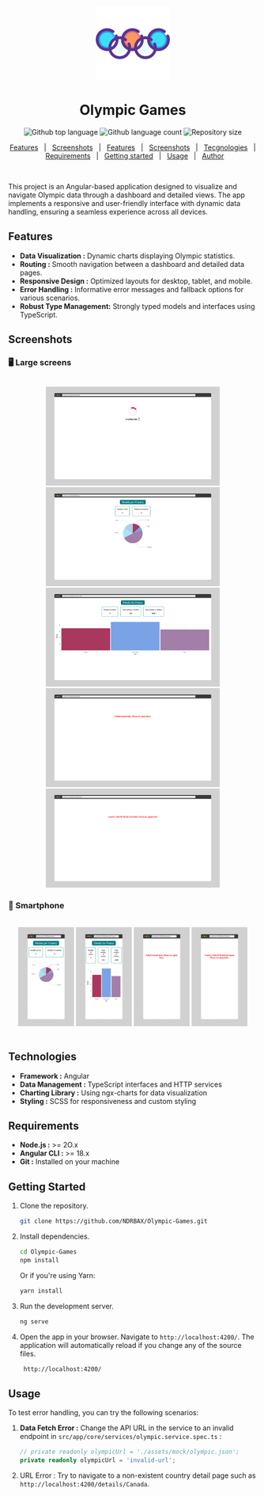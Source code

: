 <div align="center" id="top"> 
  <img src="./src/assets/images/favicon.svg" alt="Olympic-Games" height="150px" />
</div>

<h1 align="center">Olympic Games</h1>

<p align="center">
  <img alt="Github top language" src="https://img.shields.io/github/languages/top/NDRBAX/Olympic-Games?color=56BEB8">
  <img alt="Github language count" src="https://img.shields.io/github/languages/count/NDRBAX/Olympic-Games?color=56BEB8">
  <img alt="Repository size" src="https://img.shields.io/github/repo-size/NDRBAX/Olympic-Games?color=56BEB8">

</p>

<p align="center">
  <a href="#features">Features</a> &#xa0; | &#xa0;
  <a href="#screenshots">Screenshots</a> &#xa0; | &#xa0;
  <a href="#features">Features</a> &#xa0; | &#xa0;
  <a href="#screenshots">Screenshots</a> &#xa0; | &#xa0;
  <a href="#technologies">Tecgnologies</a> &#xa0; | &#xa0;
  <a href="#requirements">Requirements</a> &#xa0; | &#xa0;
  <a href="#getting-started">Getting started</a> &#xa0; | &#xa0;
  <a href="#usage">Usage</a> &#xa0; | &#xa0;
  <a href="https://github.com/NDRBAX" target="_blank">Author</a>
</p>

<br>

This project is an Angular-based application designed to visualize and navigate Olympic data through a dashboard and detailed views. The app implements a responsive and user-friendly interface with dynamic data handling, ensuring a seamless experience across all devices.

## Features

- **Data Visualization :** Dynamic charts displaying Olympic statistics.
- **Routing :** Smooth navigation between a dashboard and detailed data pages.
- **Responsive Design :** Optimized layouts for desktop, tablet, and mobile.
- **Error Handling :** Informative error messages and fallback options for various scenarios.
- **Robust Type Management:** Strongly typed models and interfaces using TypeScript.

## Screenshots

### 🖥️ Large screens

</br>

<div align="center">
<img src="./src/assets/images/loading.png"  height="200px" />
<img src="./src/assets/images/dashboard.png"  height="200px" />
<img src="./src/assets/images/country-detail.png"  height="200px" />
<img src="./src/assets/images/error.png"  height="200px" />
<img src="./src/assets/images/country-error.png"  height="200px" />

</div>

### 📱 Smartphone

</br>

<div align="center">
<img src="./src/assets/images/phone-dashboard.png"  height="200px" />
<img src="./src/assets/images/phone-country-detail.png"  height="200px" />
<img src="./src/assets/images/phone-error.png"  height="200px" />
<img src="./src/assets/images/phone-country-error.png"  height="200px" />

</div>

</br>

## Technologies

- **Framework :** Angular
- **Data Management :** TypeScript interfaces and HTTP services
- **Charting Library :** Using ngx-charts for data visualization
- **Styling :** SCSS for responsiveness and custom styling

## Requirements

- **Node.js :** >= 2O.x
- **Angular CLI :** >= 18.x
- **Git :** Installed on your machine

## Getting Started

1. Clone the repository.
   ```bash
   git clone https://github.com/NDRBAX/Olympic-Games.git
   ```
2. Install dependencies.
   ```bash
   cd Olympic-Games
   npm install
   ```
   Or if you're using Yarn:
   ```bash
   yarn install
   ```
3. Run the development server.
   ```bash
   ng serve
   ```
4. Open the app in your browser. Navigate to `http://localhost:4200/`. The application will automatically reload if you change any of the source files.
   ```bash
    http://localhost:4200/
   ```

## Usage

To test error handling, you can try the following scenarios:

1. **Data Fetch Error :** Change the API URL in the service to an invalid endpoint in `src/app/core/services/olympic.service.spec.ts` :

   ```typescript
   // private readonly olympicUrl = './assets/mock/olympic.json';
   private readonly olympicUrl = 'invalid-url';
   ```

2. URL Error : Try to navigate to a non-existent country detail page such as `http://localhost:4200/details/Canada`.
